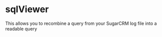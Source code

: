 # sqlViewer
This allows you to recombine a query from your 
SugarCRM log file into a readable query
